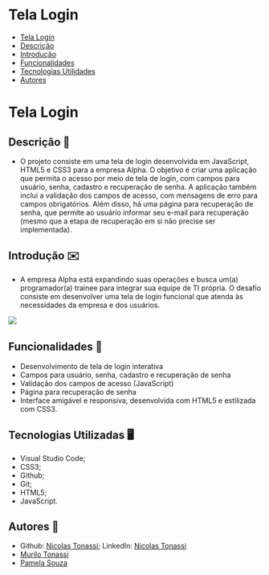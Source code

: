 # Tela Login
 
* [Tela Login](#Tela-login)
* [Descrição](#descrição)
* [Introdução](#introdução)
* [Funcionalidades](#funcionalidades)
* [Tecnologias Utilidades](#tecnologias-utilizadas)
* [Autores](#autores)
 
# Tela Login
 
## Descrição 📖
- O projeto consiste em uma tela de login desenvolvida em JavaScript, HTML5 e CSS3 para a empresa Alpha. O objetivo é criar uma aplicação que permita o acesso por meio de tela de login, com campos para usuário, senha, cadastro e recuperação de senha. A aplicação também inclui a validação dos campos de acesso, com mensagens de erro para campos obrigatórios. Além disso, há uma página para recuperação de senha, que permite ao usuário informar seu e-mail para recuperação (mesmo que a etapa de recuperação em si não precise ser implementada).
 
 
## Introdução ✉️
- A empresa Alpha está expandindo suas operações e busca um(a) programador(a) trainee para integrar sua equipe de TI própria. O desafio consiste em desenvolver uma tela de login funcional que atenda às necessidades da empresa e dos usuários.
 
<img src= "tela.login.png">
<img src= "">
 
 
## Funcionalidades 🧠
- Desenvolvimento de tela de login interativa
- Campos para usuário, senha, cadastro e recuperação de senha
- Validação dos campos de acesso (JavaScript)
- Página para recuperação de senha
- Interface amigável e responsiva, desenvolvida com HTML5 e estilizada com CSS3.
 
## Tecnologias Utilizadas 🖥️  
- Visual Studio Code;
- CSS3;
- Github;
- Git;
- HTML5;
- JavaScript.
 
## Autores 👥
- Github: [Nicolas Tonassi](https://github.com/nicolas-tonassi); LinkedIn: [Nicolas Tonassi](https://www.linkedin.com/in/nicolas-tonassi-b70a50261?utm_source=share&utm_campaign=share_via&utm_content=profile&utm_medium=android_app)
- [Murilo Tonassi](https://github.com/murilo-tonassi)
- [Pamela Souza](https://github.com/PamelaSouzaSilva)